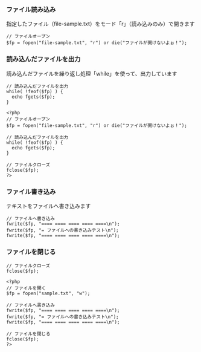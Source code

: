 ### ファイル読み込み
指定したファイル（file-sample.txt）をモード「r」（読み込みのみ）で開きます
```
// ファイルオープン
$fp = fopen("file-sample.txt", "r") or die("ファイルが開けないよぉ！");

```
### 読み込んだファイルを出力
読み込んだファイルを繰り返し処理「while」を使って、出力しています
```
// 読み込んだファイルを出力
while( !feof($fp) ) {
  echo fgets($fp);
}
```

```
<?php
// ファイルオープン
$fp = fopen("file-sample.txt", "r") or die("ファイルが開けないよぉ！");
 
// 読み込んだファイルを出力
while( !feof($fp) ) {
  echo fgets($fp);
}
 
// ファイルクローズ
fclose($fp);
?>

```

### ファイル書き込み
テキストをファイルへ書き込みます
```
// ファイルへ書き込み
fwrite($fp, "==== ==== ==== ==== ====\n");
fwrite($fp, "= ファイルへの書き込みテスト\n");
fwrite($fp, "==== ==== ==== ==== ====\n");

```

### ファイルを閉じる
```
// ファイルクローズ
fclose($fp);
```
```
<?php
// ファイルを開く
$fp = fopen("sample.txt", "w");
 
// ファイルへ書き込み
fwrite($fp, "==== ==== ==== ==== ====\n");
fwrite($fp, "= ファイルへの書き込みテスト\n");
fwrite($fp, "==== ==== ==== ==== ====\n");
 
// ファイルを閉じる
fclose($fp);
?>

```
